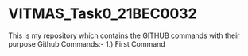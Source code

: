 # VITMAS_Task0_21BEC0032
This is my repository which contains the GITHUB commands with their purpose
Github Commands:-
1.) First Command

